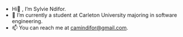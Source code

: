 -  Hi👋 , I’m Sylvie Ndifor.
- 🌱 I’m currently a student at Carleton University majoring in software engineering.
- 📫 You can reach me at camindifor@gmail.com.

<!---
SylvieNdifor/SylvieNdifor is a ✨ special ✨ repository because its `README.md` (this file) appears on your GitHub profile.
You can click the Preview link to take a look at your changes.
--->
